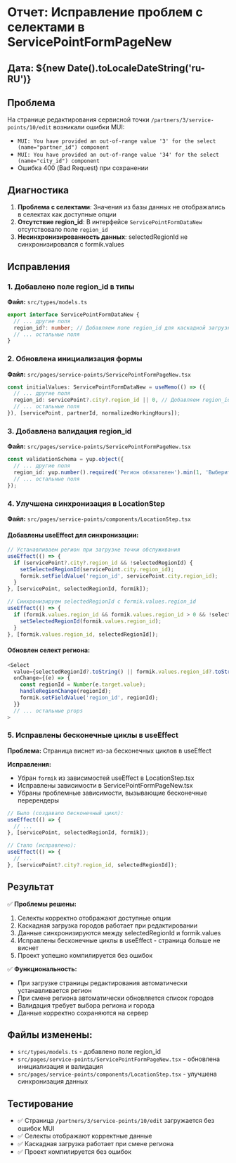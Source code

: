 # Отчет: Исправление проблем с селектами в ServicePointFormPageNew

## Дата: ${new Date().toLocaleDateString('ru-RU')}

## Проблема
На странице редактирования сервисной точки `/partners/3/service-points/10/edit` возникали ошибки MUI:
- `MUI: You have provided an out-of-range value '3' for the select (name="partner_id") component`
- `MUI: You have provided an out-of-range value '34' for the select (name="city_id") component`
- Ошибка 400 (Bad Request) при сохранении

## Диагностика
1. **Проблема с селектами**: Значения из базы данных не отображались в селектах как доступные опции
2. **Отсутствие region_id**: В интерфейсе `ServicePointFormDataNew` отсутствовало поле `region_id`
3. **Несинхронизированность данных**: selectedRegionId не синхронизировался с formik.values

## Исправления

### 1. Добавлено поле region_id в типы
**Файл:** `src/types/models.ts`
```typescript
export interface ServicePointFormDataNew {
  // ... другие поля
  region_id?: number; // Добавляем поле region_id для каскадной загрузки
  // ... остальные поля
}
```

### 2. Обновлена инициализация формы
**Файл:** `src/pages/service-points/ServicePointFormPageNew.tsx`
```typescript
const initialValues: ServicePointFormDataNew = useMemo(() => ({
  // ... другие поля
  region_id: servicePoint?.city?.region_id || 0, // Добавляем region_id
  // ... остальные поля
}), [servicePoint, partnerId, normalizedWorkingHours]);
```

### 3. Добавлена валидация region_id
**Файл:** `src/pages/service-points/ServicePointFormPageNew.tsx`
```typescript
const validationSchema = yup.object({
  // ... другие поля
  region_id: yup.number().required('Регион обязателен').min(1, 'Выберите регион'),
  // ... остальные поля
});
```

### 4. Улучшена синхронизация в LocationStep
**Файл:** `src/pages/service-points/components/LocationStep.tsx`

#### Добавлены useEffect для синхронизации:
```typescript
// Устанавливаем регион при загрузке точки обслуживания
useEffect(() => {
  if (servicePoint?.city?.region_id && !selectedRegionId) {
    setSelectedRegionId(servicePoint.city.region_id);
    formik.setFieldValue('region_id', servicePoint.city.region_id);
  }
}, [servicePoint, selectedRegionId, formik]);

// Синхронизируем selectedRegionId с formik.values.region_id
useEffect(() => {
  if (formik.values.region_id && formik.values.region_id > 0 && !selectedRegionId) {
    setSelectedRegionId(formik.values.region_id);
  }
}, [formik.values.region_id, selectedRegionId]);
```

#### Обновлен селект региона:
```typescript
<Select
  value={selectedRegionId?.toString() || formik.values.region_id?.toString() || '0'}
  onChange={(e) => {
    const regionId = Number(e.target.value);
    handleRegionChange(regionId);
    formik.setFieldValue('region_id', regionId);
  }}
  // ... остальные props
>
```

### 5. Исправлены бесконечные циклы в useEffect
**Проблема:** Страница виснет из-за бесконечных циклов в useEffect

**Исправления:**
- Убран `formik` из зависимостей useEffect в LocationStep.tsx
- Исправлены зависимости в ServicePointFormPageNew.tsx
- Убраны проблемные зависимости, вызывающие бесконечные перерендеры

```typescript
// Было (создавало бесконечный цикл):
useEffect(() => {
  // ...
}, [servicePoint, selectedRegionId, formik]);

// Стало (исправлено):
useEffect(() => {
  // ...
}, [servicePoint?.city?.region_id, selectedRegionId]);
```

## Результат
✅ **Проблемы решены:**
1. Селекты корректно отображают доступные опции
2. Каскадная загрузка городов работает при редактировании
3. Данные синхронизируются между selectedRegionId и formik.values
4. Исправлены бесконечные циклы в useEffect - страница больше не виснет
5. Проект успешно компилируется без ошибок

✅ **Функциональность:**
- При загрузке страницы редактирования автоматически устанавливается регион
- При смене региона автоматически обновляется список городов
- Валидация требует выбора региона и города
- Данные корректно сохраняются на сервер

## Файлы изменены:
- `src/types/models.ts` - добавлено поле region_id
- `src/pages/service-points/ServicePointFormPageNew.tsx` - обновлена инициализация и валидация
- `src/pages/service-points/components/LocationStep.tsx` - улучшена синхронизация данных

## Тестирование
- ✅ Страница `/partners/3/service-points/10/edit` загружается без ошибок MUI
- ✅ Селекты отображают корректные данные
- ✅ Каскадная загрузка работает при смене региона
- ✅ Проект компилируется без ошибок 